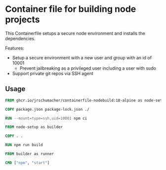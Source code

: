 # Container file for building node projects

This Containerfile setups a secure node environment and installs the dependencies.

Features:
- Setup a secure environment with a new user and group with an id of 10001
    - Prevent jailbreaking as a privileged user including a user with sudo
- Support private git repos via SSH agent

## Usage

```dockerfile
FROM ghcr.io/jrschumacher/containerfile-nodebuild:18-alpine as node-setup

COPY package.json package-lock.json ./

RUN --mount=type=ssh,uid=10001 npm ci

FROM node-setup as builder

COPY . .

RUN npm run build

FROM builder as runner

CMD ["npm", "start"]
```